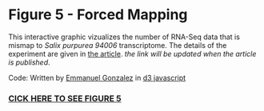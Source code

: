 Figure 5 - Forced Mapping
=========================

This interactive graphic vizualizes the number of RNA-Seq data that is mismap to <i>Salix purpurea 94006</i> transcriptome. The details of the experiment are given in <a href="http://www.google.com">the article</a>. <i> the link will be updated when the article is published</i>.

Code:
Written by <a href="http://www.transcriptomics.org">Emmanuel Gonzalez</a> in <a href="http://bl.ocks.org/mbostock/4062006">d3 javascript</a>

<h3><a target="_blank" href="http://htmlpreview.github.io/?https://github.com/gonzalezem/figure5/blob/master/index.html">CICK HERE TO SEE FIGURE 5</a></h3>
